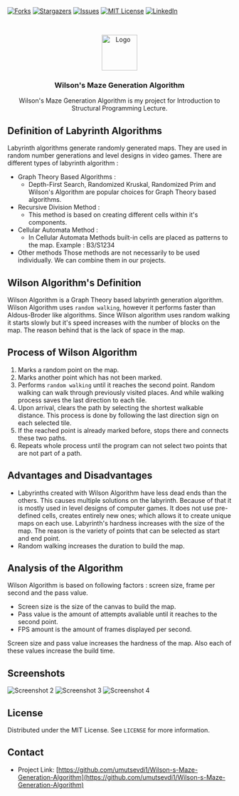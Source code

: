 [![Forks][forks-shield]][forks-url]
[![Stargazers][stars-shield]][stars-url]
[![Issues][issues-shield]][issues-url]
[![MIT License][license-shield]][license-url]
[![LinkedIn][linkedin-shield]][linkedin-url]



<!-- PROJECT LOGO -->
<br />
<p align="center">
  <a href="http://github.com/umutsevdi1/Wilson-s-Maze-Generation-Algorithm">
    <img src="https://github.com/umutsevdi1/Wilson-s-Maze-Generation-Algorithm/blob/main/screenshots/labirent_1.PNG" alt="Logo" width="80" height="80">
  </a>
  
  <h3 align="center">Wilson's Maze Generation Algorithm</h3>
  <p align="center">Wilson's Maze Generation Algorithm is my project for Introduction to Structural Programming Lecture.</p>
  
</p>



## Definition of Labyrinth Algorithms
Labyrinth algorithms generate randomly generated maps. They are used in random number generations and level designs in video games. There are different types of labyrinth algorithm :
  * Graph Theory Based Algorithms : 
    * Depth-First Search, Randomized Kruskal, Randomized Prim and Wilson's Algorithm are popular choices for Graph Theory based algorithms.
  * Recursive Division Method : 
    * This method is based on creating different cells within it's components.   
  * Cellular Automata Method :
    * In Cellular Automata Methods built-in cells are placed as patterns to the map. Example : B3/S1234
  * Other methods
Those methods are not necessarily to be used individually. We can combine them in our projects.

## Wilson Algorithm's Definition 
Wilson Algorithm is a Graph Theory based labyrinth generation algorithm. Wilson Algorithm uses `random walking`, however it performs faster than Aldous-Broder like algorithms. Since Wilson algorithm uses random walking it starts slowly but it's speed increases with the number of blocks on the map. The reason behind that is the lack of space in the map.

## Process of Wilson Algorithm
1. Marks a random point on the map.
2. Marks another point which has not been marked.
3. Performs `random walking` until it reaches the second point. Random walking can walk through previously visited places. And while walking process saves the last direction to each tile.
4. Upon arrival, clears the path by selecting the  shortest walkable distance. This process is done by following the last direction sign on each selected tile.
5. If the reached point is already marked before, stops there and connects these two paths.
6. Repeats whole process until the program can not select two points that are not part of a path.

## Advantages and Disadvantages 
* Labyrinths created with Wilson Algorithm have less dead ends than the others. This causes multiple solutions on the labyrinth. Because of that it is mostly used in level designs of computer games. It does not use pre-defined cells, creates entirely new ones; which allows it to create unique maps on each use. Labyrinth's hardness increases with the size of the map. The reason is the variety of points that can be selected as start and end point. 
* Random walking increases the duration to build the map.

## Analysis of the Algorithm
Wilson Algorithm is based on following factors : screen size, frame per second and the pass value. 
* Screen size is the size of the canvas to build the map.
* Pass value is the amount of attempts avaliable until it reaches to the second point.
* FPS amount is the amount of frames displayed per second.

Screen size and pass value  increases the hardness of the map. Also each of these values increase the build time. 



## Screenshots

![Screenshot 2](https://github.com/umutsevdi1/Wilson-s-Maze-Generation-Algorithm/blob/main/screenshots/230wilson100.PNG)
![Screenshot 3](https://github.com/umutsevdi1/Wilson-s-Maze-Generation-Algorithm/blob/main/screenshots/230wilson10.PNG)
![Screenshot 4](https://github.com/umutsevdi1/Wilson-s-Maze-Generation-Algorithm/blob/main/screenshots/labirent_2.PNG)


<!-- LICENSE -->
## License

Distributed under the  MIT License. See `LICENSE` for more information.



<!-- CONTACT -->
## Contact
* Project Link: [https://github.com/umutsevdi1/Wilson-s-Maze-Generation-Algorithm](https://github.com/umutsevdi1/Wilson-s-Maze-Generation-Algorithm)



<!-- MARKDOWN LINKS & IMAGES -->
<!-- https://www.markdownguide.org/basic-syntax/#reference-style-links -->
[forks-shield]: https://img.shields.io/github/forks/umutsevdi1/Wilson-s-Maze-Generation-Algorithm.svg?style=for-the-badge
[forks-url]: https://github.com/umutsevdi1/Wilson-s-Maze-Generation-Algorithm/network/members
[stars-shield]: https://img.shields.io/github/stars/umutsevdi1/Wilson-s-Maze-Generation-Algorithm.svg?style=for-the-badge
[stars-url]: https://github.com/umutsevdi1/Wilson-s-Maze-Generation-Algorithm/stargazers
[issues-shield]: https://img.shields.io/github/issues/umutsevdi1/Wilson-s-Maze-Generation-Algorithm.svg?style=for-the-badge
[issues-url]: https://github.com/umutsevdi1/Wilson-s-Maze-Generation-Algorithm/issues
[license-shield]: https://img.shields.io/github/license/umutsevdi1/Wilson-s-Maze-Generation-Algorithm.svg?style=for-the-badge
[license-url]: https://github.com/umutsevdi1/Wilson-s-Maze-Generation-Algorithm/blob/main/LICENSE
[linkedin-shield]: https://img.shields.io/badge/-LinkedIn-black.svg?style=for-the-badge&logo=linkedin&colorB=555
[linkedin-url]: https://linkedin.com/in/umut-sevdi
[product-screenshot]: images/screenshot.png


